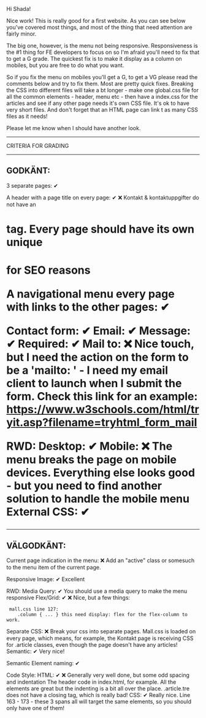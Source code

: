 Hi Shada!

Nice work! This is really good for a first website. As you can see below you've covered most things, and most of the thing that need attention are fairly minor.

The big one, however, is the menu not being responsive. Responsiveness is the #1 thing for FE developers to focus on so I'm afraid you'll need to fix that to get a G grade. The quickest fix is to make it display as a column on mobiles, but you are free to do what you want.

So if you fix the menu on mobiles you'll get a G, to get a VG please read the comments below and try to fix them. Most are pretty quick fixes. Breaking the CSS into different files will take a bt longer - make one global.css file for all the common elements - header, menu etc - then have a index.css for the articles and see if any other page needs it's own CSS file. It's ok to have very short files. And don't forget that an HTML page can link t as many CSS files as it needs!

Please let me know when I should have another look.

*************************************

CRITERIA FOR GRADING

*************************************

GODKÄNT:
-------------------------------------

3 separate pages: ✔

A header with a page title on every page: ✔ ❌
    Kontakt & kontaktuppgifter do not have an <h1> tag. Every page should have its own unique <h1> for SEO reasons

A navigational menu every page with links to the other pages: ✔

Contact form: ✔
    Email:  ✔
    Message:  ✔
    Required:  ✔
    Mail to:  ❌
       Nice touch, but I need the action on the form to be a 'mailto: ' - I need my email client to launch when I submit the form. Check this link for an example: https://www.w3schools.com/html/tryit.asp?filename=tryhtml_form_mail

RWD:
    Desktop: ✔
    Mobile: ❌
        The menu breaks the page on mobile devices. Everything else looks good - but you need to find another solution to handle the mobile menu
External CSS: ✔

-------------------------------------

VÄLGODKÄNT:
-------------------------------------

Current page indication in the menu: ❌
   Add an "active" class or somesuch to the menu item of the current page.

Responsive Image: ✔
   Excellent

RWD:
  Media Query: ✔
     You should use a media query to make the menu responsive
  Flex/Grid: ✔ ❌
     Nice, but a few things:

     mall.css line 127:
        .column { ... } this need display: flex for the flex-column to work.

Separate CSS: ❌
   Break your css into separate pages. Mall.css is loaded on every page, which means, for example, the Kontakt page is receiving CSS for .article classes, even though the page doesn't have any articles!
  Semantic: ✔
     Very nice!

Semantic Element naming:  ✔

Code Style:
  HTML: ✔ ❌
      Generally very well done, but some odd spacing and indentation
      The header code in index.html, for example. All the elements are great but the indenting is a bit all over the place. 
      .article.tre  does not have a closing tag, which is really bad!
  CSS: ✔
      Really nice.
      Line 163 - 173 - these 3 spans all will target the same elements, so you should only have one of them!